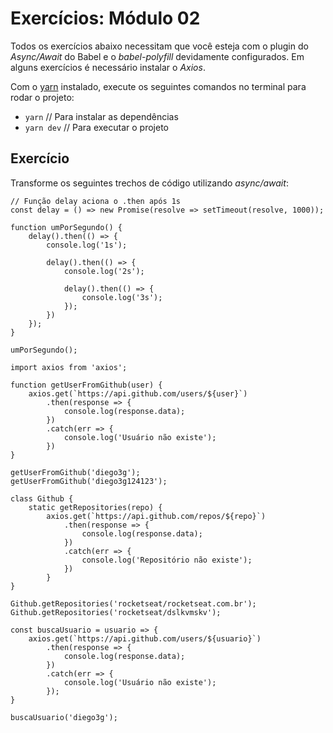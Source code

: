 # Exercícios: Módulo 02

Todos os exercícios abaixo necessitam que você esteja com o plugin do *Async/Await* do Babel e o *babel-polyfill* devidamente configurados. Em alguns exercícios é necessário instalar o *Axios*.

Com o [yarn](https://yarnpkg.com/) instalado, execute os seguintes comandos no terminal para rodar o projeto:

* `yarn` // Para instalar as dependências
* `yarn dev` // Para executar o projeto

## Exercício

Transforme os seguintes trechos de código utilizando *async/await*:
```
// Função delay aciona o .then após 1s
const delay = () => new Promise(resolve => setTimeout(resolve, 1000));

function umPorSegundo() {
    delay().then(() => {
        console.log('1s');

        delay().then(() => {
            console.log('2s');
            
            delay().then(() => {
                console.log('3s');
            });
        })
    });
}

umPorSegundo();
```
```
import axios from 'axios';

function getUserFromGithub(user) {
    axios.get(`https://api.github.com/users/${user}`)
        .then(response => {
            console.log(response.data);
        })
        .catch(err => {
            console.log('Usuário não existe');
        })
}

getUserFromGithub('diego3g');
getUserFromGithub('diego3g124123');
```
``` 
class Github {
    static getRepositories(repo) {
        axios.get(`https://api.github.com/repos/${repo}`)
            .then(response => {
                console.log(response.data);
            })
            .catch(err => {
                console.log('Repositório não existe');
            })
        }
}

Github.getRepositories('rocketseat/rocketseat.com.br');
Github.getRepositories('rocketseat/dslkvmskv');
```
```
const buscaUsuario = usuario => {
    axios.get(`https://api.github.com/users/${usuario}`)
        .then(response => {
            console.log(response.data);
        })
        .catch(err => {
            console.log('Usuário não existe');
        });
}

buscaUsuario('diego3g');
```